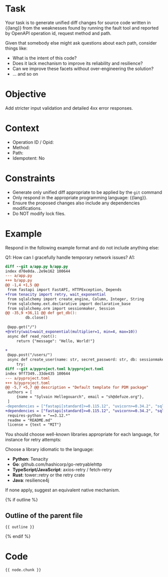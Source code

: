 # Task

Your task is to generate unified diff changes for source code written in {{lang}}
from the weaknesses found by running the fault tool and reported by OpenAPI
operation id, request method and path.

Given that somebody else might ask questions about each path, consider things like:

- What is the intent of this code?
- Does it lack mechanism to improve its reliability and resilience?
- Can we improve these facets without over-engineering the solution?
- ... and so on

# Objective

Add stricter input validation and detailed 4xx error responses.

# Context

- Operation ID / Opid:
- Method:
- Path:
- Idempotent: No

# Constraints

- Generate only unified diff appropriate to be applied by the `git` command
- Only respond in the appropriate programming language: {{lang}}.
- Ensure the proposed changes also include any dependencies modifications.
- Do NOT modify lock files.

# Example

Respond in the following example format and do not include anything else:

Q1: How can I gracefully handle temporary network issues?
A1:

```diff
diff --git a/app.py b/app.py
index d70e0da..2e9e162 100644
--- a/app.py
+++ b/app.py
@@ -1,4 +1,5 @@
 from fastapi import FastAPI, HTTPException, Depends
+from tenacity import retry, wait_exponential
 from sqlalchemy import create_engine, Column, Integer, String
 from sqlalchemy.ext.declarative import declarative_base
 from sqlalchemy.orm import sessionmaker, Session
@@ -35,9 +36,11 @@ def get_db():
         db.close()
 
 @app.get("/")
+@retry(wait=wait_exponential(multiplier=1, min=4, max=10))
 async def read_root():
     return {"message": "Hello, World!"}
 
+
 @app.post("/users/")
 async def create_user(name: str, secret_password: str, db: sessionmaker[Session] = Depends(get_db)):
     try:
diff --git a/pyproject.toml b/pyproject.toml
index 9ff7349..33de435 100644
--- a/pyproject.toml
+++ b/pyproject.toml
@@ -5,7 +5,7 @@ description = "Default template for PDM package"
 authors = [
     {name = "Sylvain Hellegouarch", email = "sh@defuze.org"},
 ]
-dependencies = ["fastapi[standard]>=0.115.12", "uvicorn>=0.34.2", "sqlalchemy>=2.0.40"]
+dependencies = ["fastapi[standard]>=0.115.12", "uvicorn>=0.34.2", "sqlalchemy>=2.0.40", "tenacity>=9.1.2"]
 requires-python = "==3.12.*"
 readme = "README.md"
 license = {text = "MIT"}
```

You should choose well-known libraries appropriate for each language, for
instance for retry attempts:

Choose a library idiomatic to the language:

- **Python**: Tenacity
- **Go**: github.com/hashicorp/go-retryablehttp
- **TypeScript/JavaScript**: axios-retry / fetch-retry
- **Rust**: tower::retry or the retry crate
- **Java**: resilience4j

If none apply, suggest an equivalent native mechanism.

{% if outline %}

## Outline of the parent file

```
{{ outline }}
```

{% endif %}

# Code

```
{{ node.chunk }}
```
